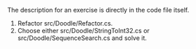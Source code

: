 The description for an exercise is directly in the code file itself.

1. Refactor src/Doodle/Refactor.cs.
2. Choose either src/Doodle/StringToInt32.cs or src/Doodle/SequenceSearch.cs and solve it.